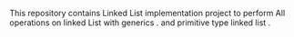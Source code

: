  This repository contains Linked List implementation project 
      to perform All operations on linked List with generics .
      and primitive type linked list .
